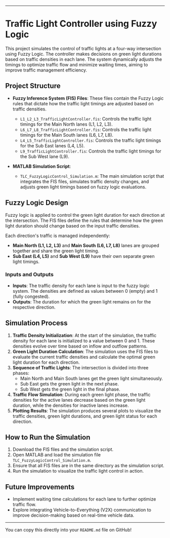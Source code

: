 
---

# Traffic Light Controller using Fuzzy Logic

This project simulates the control of traffic lights at a four-way intersection using Fuzzy Logic. The controller makes decisions on green light durations based on traffic densities in each lane. The system dynamically adjusts the timings to optimize traffic flow and minimize waiting times, aiming to improve traffic management efficiency.

## Project Structure

- **Fuzzy Inference System (FIS) Files**: These files contain the Fuzzy Logic rules that dictate how the traffic light timings are adjusted based on traffic densities.
  - `L1_L2_L3_TrafficLightController.fis`: Controls the traffic light timings for the Main North lanes (L1, L2, L3).
  - `L6_L7_L8_TrafficLightController.fis`: Controls the traffic light timings for the Main South lanes (L6, L7, L8).
  - `L4_L5_TrafficLightController.fis`: Controls the traffic light timings for the Sub East lanes (L4, L5).
  - `L9_TrafficLightController.fis`: Controls the traffic light timings for the Sub West lane (L9).

- **MATLAB Simulation Script**: 
  - `TLC_FuzzyLogicControl_Simulation.m`: The main simulation script that integrates the FIS files, simulates traffic density changes, and adjusts green light timings based on fuzzy logic evaluations.

## Fuzzy Logic Design

Fuzzy logic is applied to control the green light duration for each direction at the intersection. The FIS files define the rules that determine how the green light duration should change based on the input traffic densities.

Each direction's traffic is managed independently:
- **Main North (L1, L2, L3)** and **Main South (L6, L7, L8)** lanes are grouped together and share the green light timing.
- **Sub East (L4, L5)** and **Sub West (L9)** have their own separate green light timings.

### Inputs and Outputs
- **Inputs**: The traffic density for each lane is input to the fuzzy logic system. The densities are defined as values between 0 (empty) and 1 (fully congested).
- **Outputs**: The duration for which the green light remains on for the respective direction.

## Simulation Process

1. **Traffic Density Initialization**: At the start of the simulation, the traffic density for each lane is initialized to a value between 0 and 1. These densities evolve over time based on inflow and outflow patterns.
2. **Green Light Duration Calculation**: The simulation uses the FIS files to evaluate the current traffic densities and calculate the optimal green light duration for each direction.
3. **Sequence of Traffic Lights**: The intersection is divided into three phases:
   - Main North and Main South lanes get the green light simultaneously.
   - Sub East gets the green light in the next phase.
   - Sub West gets the green light in the final phase.
4. **Traffic Flow Simulation**: During each green light phase, the traffic densities for the active lanes decrease based on the green light duration, while the densities for inactive lanes increase.
5. **Plotting Results**: The simulation produces several plots to visualize the traffic densities, green light durations, and green light status for each direction.

## How to Run the Simulation

1. Download the FIS files and the simulation script.
2. Open MATLAB and load the simulation file `TLC_FuzzyLogicControl_Simulation.m`.
3. Ensure that all FIS files are in the same directory as the simulation script.
4. Run the simulation to visualize the traffic light control in action.

## Future Improvements

- Implement waiting time calculations for each lane to further optimize traffic flow.
- Explore integrating Vehicle-to-Everything (V2X) communication to improve decision-making based on real-time vehicle data.

---

You can copy this directly into your `README.md` file on GitHub!
